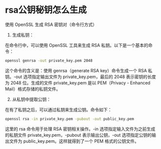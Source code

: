 # rsa公钥秘钥怎么生成

使用 OpenSSL 生成 RSA 密钥对（命令行方式）

1. 生成私钥：

在命令行中，可以使用 OpenSSL 工具来生成 RSA 私钥。以下是一个基本的命令：
```bash
openssl genrsa -out private_key.pem 2048
```
这个命令的含义是：使用 genrsa（generate RSA key）命令生成一个 RSA 私钥。-out 选项指定输出文件为 private_key.pem，最后的 2048 表示密钥的长度为 2048 位。生成的文件 private_key.pem 是以 PEM（Privacy - Enhanced Mail）格式存储的私钥文件。

2. 从私钥中提取公钥：

在有了私钥之后，可以通过私钥来生成公钥。命令如下：
```bash
openssl rsa -in private_key.pem -pubout -out public_key.pem
```
这里的 rsa 命令用于处理 RSA 密钥相关操作。-in 选项指定输入文件为之前生成的私钥文件 private_key.pem，-pubout 表示输出公钥，-out 选项指定公钥的输出文件为 public_key.pem。这样就得到了一个 PEM 格式的公钥文件。
